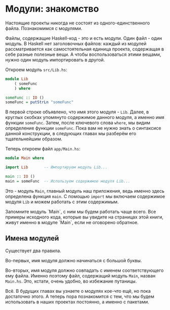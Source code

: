 # Модули: знакомство

Настоящие проекты никогда не состоят из одного-единственного файла. Познакомимся с модулями.

Файлы, содержащие Haskell-код - это и есть модули. Один файл - один модуль. В Haskell нет заголовочных файлов: каждый из модулей рассматривается как самостоятельная единица проекта, содержащая в себе разные полезные вещи. А чтобы воспользоваться этими вещами, нужно один модуль импортировать в другой.

Откроем модуль `src/Lib.hs`:

```haskell
module Lib
    ( someFunc
    ) where

someFunc :: IO ()
someFunc = putStrLn "someFunc"
```

В первой строке объявлено, что имя этого модуля - `Lib`. Далее, в круглых скобках упомянуто содержимое данного модуля, а именно имя функции `someFunc`. Затем, после ключевого слова `where`, мы видим определение функции `someFunc`. Пока вам не нужно знать о синтаксисе данной конструкции, в следующих главах мы разберём его тщательнейшим образом.

Теперь откроем файл `app/Main.hs`:

```haskell
module Main where

import Lib       -- Импортируем модуль Lib...

main :: IO ()
main = someFunc  -- Используем содержимое модуля Lib...
```

Это - модуль `Main`, главный модуль наш приложения, ведь именно здесь определена функция `main`. С помощью `import` мы включаем содержимое модуля `Lib` и можем работать с этим содержимым.

<div class="card-panel orange darken-2 left-align smaller-text"><span class="white-text">
Запомните модуль `Main`, с ним мы будем работать чаще всего. Все примеры исходного кода, которые вы увидите на страницах этой книги, живут именно в модуле `Main`, если не оговорено обратное.
</span></div>

## Имена модулей

Существует два правила.

Во-первых, имя модуля должно начинаться с большой буквы.

Во-вторых, имя модуля должно совпадать с именем соответствующего ему файла. Именно поэтому файл, содержащий модуль `Main`, назван `Main.hs`. Это, кстати, очень удобно, во избежание путаницы.

Всё. В будущих главах вы узнаете о модулях кое-что ещё, но пока достаточно этого. А теперь пора познакомится с тем, что мы будем использовать в наших проектах постоянно, а именно с пакетами.
